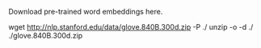 Download pre-trained word embeddings here.

wget http://nlp.stanford.edu/data/glove.840B.300d.zip -P ./
unzip -o -d ./ ./glove.840B.300d.zip